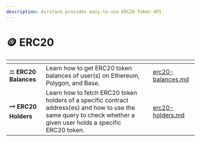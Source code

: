 ```yaml
---
description: Airstack provides easy-to-use ERC20 Token API.
---
```


# 🪙 ERC20

<table data-view="cards"><thead><tr><th></th><th></th><th></th><th data-hidden data-card-target data-type="content-ref"></th></tr></thead><tbody><tr><td><span data-gb-custom-inline data-tag="emoji" data-code="2696">⚖</span> <strong>ERC20 Balances</strong></td><td>Learn how to get ERC20 token balances of user(s) on Ethereum, Polygon, and Base.</td><td></td><td><a href="erc20-balances.md">erc20-balances.md</a></td></tr><tr><td><span data-gb-custom-inline data-tag="emoji" data-code="1f5dd">🗝</span> <strong>ERC20 Holders</strong></td><td>Learn how to fetch ERC20 token holders of a specific contract address(es) and how to use the same query to check whether a given user holds a specific ERC20 token.</td><td></td><td><a href="erc20-holders.md">erc20-holders.md</a></td></tr></tbody></table>
